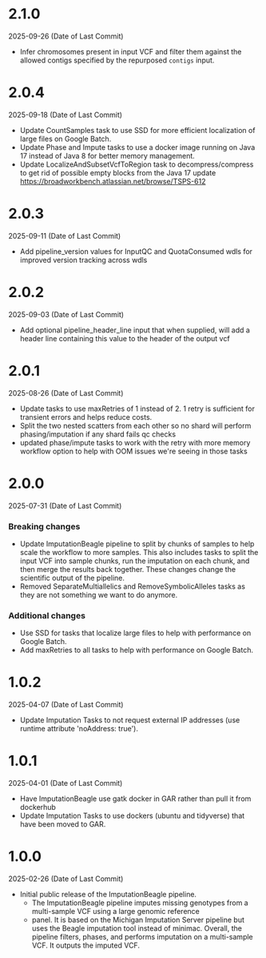 # 2.1.0
2025-09-26 (Date of Last Commit)

* Infer chromosomes present in input VCF and filter them against the allowed contigs specified by the repurposed `contigs` input.

# 2.0.4
2025-09-18 (Date of Last Commit)

* Update CountSamples task to use SSD for more efficient localization of large files on Google Batch.
* Update Phase and Impute tasks to use a docker image running on Java 17 instead of Java 8 for better memory management.
* Update LocalizeAndSubsetVcfToRegion task to decompress/compress to get rid of possible empty blocks from the Java 17 update https://broadworkbench.atlassian.net/browse/TSPS-612

# 2.0.3
2025-09-11 (Date of Last Commit)

* Add pipeline_version values for InputQC and QuotaConsumed wdls for improved version tracking across wdls

# 2.0.2
2025-09-03 (Date of Last Commit)

* Add optional pipeline_header_line input that when supplied, will add a header line containing this value to the header of the output vcf

# 2.0.1
2025-08-26 (Date of Last Commit)

* Update tasks to use maxRetries of 1 instead of 2. 1 retry is sufficient for transient errors and helps reduce costs.
* Split the two nested scatters from each other so no shard will perform phasing/imputation if any shard fails qc checks
* updated phase/impute tasks to work with the retry with more memory workflow option to help with OOM issues we're seeing in those tasks

# 2.0.0
2025-07-31 (Date of Last Commit)

### Breaking changes
* Update ImputationBeagle pipeline to split by chunks of samples to help scale the workflow to more samples.
This also includes tasks to split the input VCF into sample chunks, run the imputation on each chunk, and then
merge the results back together.  These changes change the scientific output of the pipeline.
* Removed SeparateMultiallelics and RemoveSymbolicAlleles tasks as they are not something we want to do
anymore.

### Additional changes
* Use SSD for tasks that localize large files to help with performance on Google Batch.
* Add maxRetries to all tasks to help with performance on Google Batch.

# 1.0.2
2025-04-07 (Date of Last Commit)

* Update Imputation Tasks to not request external IP addresses (use runtime attribute 'noAddress: true').

# 1.0.1
2025-04-01 (Date of Last Commit)

* Have ImputationBeagle use gatk docker in GAR rather than pull it from dockerhub
* Update Imputation Tasks to use dockers (ubuntu and tidyverse) that have been moved to GAR.

# 1.0.0
2025-02-26 (Date of Last Commit)

* Initial public release of the ImputationBeagle pipeline.
  * The ImputationBeagle pipeline imputes missing genotypes from a multi-sample VCF using a large genomic reference
  * panel. It is based on the Michigan Imputation Server pipeline but uses the Beagle imputation tool instead of minimac. Overall, the pipeline filters, phases, and performs imputation on a multi-sample VCF. It outputs the imputed VCF.

